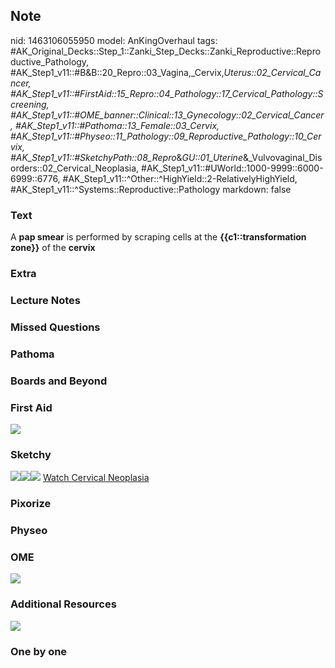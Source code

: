 ## Note
nid: 1463106055950
model: AnKingOverhaul
tags: #AK_Original_Decks::Step_1::Zanki_Step_Decks::Zanki_Reproductive::Reproductive_Pathology, #AK_Step1_v11::#B&B::20_Repro::03_Vagina,_Cervix,_Uterus::02_Cervical_Cancer, #AK_Step1_v11::#FirstAid::15_Repro::04_Pathology::17_Cervical_Pathology::Screening, #AK_Step1_v11::#OME_banner::Clinical::13_Gynecology::02_Cervical_Cancer, #AK_Step1_v11::#Pathoma::13_Female::03_Cervix, #AK_Step1_v11::#Physeo::11_Pathology::09_Reproductive_Pathology::10_Cervix, #AK_Step1_v11::#SketchyPath::08_Repro_&_GU::01_Uterine_&_Vulvovaginal_Disorders::02_Cervical_Neoplasia, #AK_Step1_v11::#UWorld::1000-9999::6000-6999::6776, #AK_Step1_v11::^Other::^HighYield::2-RelativelyHighYield, #AK_Step1_v11::^Systems::Reproductive::Pathology
markdown: false

### Text
<div>
  A <b>pap smear</b> is performed by scraping cells at the
  <b>{{c1::transformation zone}}</b> of the <b>cervix</b>
</div>

### Extra


### Lecture Notes


### Missed Questions


### Pathoma


### Boards and Beyond


### First Aid
<img src="tmpzKDk5x.png">

### Sketchy
<img src="Pap%20smear.jpg"><img src=
"Internal%20OSExternal%20OS.jpg"><img src=
"Zoverall%20picture-95a4e37eb23a397dd78109d475421d2a8c06ba44.JPG">
<a href=
"https://dashboard.sketchy.com/study/medical/courses/medical-pathophysiology/units/medical-pathophysiology-reproductive-gu/videos/medical-pathophysiology-reproductive-and-gu-uterine-and-vulvovaginal-disorders-cervical-neoplasia?utm_source=anki&utm_medium=partnership&utm_campaign=february_update&utm_content=medical">
Watch Cervical Neoplasia</a>

### Pixorize


### Physeo


### OME
<div class="ome-widget">
  <a href=
  "https://onlinemeded.org/spa/gynecology/cervical-cancer/acquire?ref=anki">
  <img src="_OME_AnkiFlashcards_Lesson_2.png"></a>
</div>

### Additional Resources
<img src="paste-78ed95dc3a72a5396f831864ee22ed2315260725.png">

### One by one

